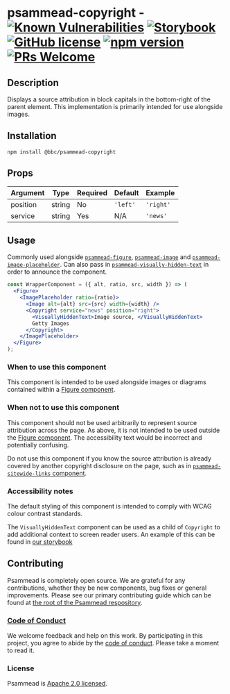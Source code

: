 # psammead-copyright - [![Known Vulnerabilities](https://snyk.io/test/github/bbc/psammead/badge.svg?targetFile=packages%2Fcomponents%2Fpsammead-copyright%2Fpackage.json)](https://snyk.io/test/github/bbc/psammead?targetFile=packages%2Fcomponents%2Fpsammead-copyright%2Fpackage.json) [![Storybook](https://raw.githubusercontent.com/storybooks/brand/master/badge/badge-storybook.svg?sanitize=true)](https://bbc.github.io/psammead/?path=/story/copyright--default) [![GitHub license](https://img.shields.io/badge/license-Apache%202.0-blue.svg)](https://github.com/BBC/psammead/blob/latest/LICENSE) [![npm version](https://img.shields.io/npm/v/@bbc/psammead-copyright.svg)](https://www.npmjs.com/package/@bbc/psammead-copyright) [![PRs Welcome](https://img.shields.io/badge/PRs-welcome-brightgreen.svg)](https://github.com/BBC/psammead/blob/latest/CONTRIBUTING.md)

## Description

Displays a source attribution in block capitals in the bottom-right of the parent element. This implementation is primarily intended for use alongside images.

## Installation

`npm install @bbc/psammead-copyright`

## Props

<!-- prettier-ignore -->
| Argument  | Type | Required | Default | Example |
| --------- | ---- | -------- | ------- | ------- |
| position | string | No | `'left'` | `'right'` |
| service | string | Yes | N/A | `'news'` |

## Usage

Commonly used alongside [`psammead-figure`](https://github.com/BBC-News/psammead/tree/latest/packages/components/psammead-figure), [`psammead-image`](https://github.com/BBC-News/psammead/tree/latest/packages/components/psammead-image) and [`psammead-image-placeholder`](https://github.com/BBC-News/psammead/tree/latest/packages/components/psammead-image-placeholder). Can also pass in [`psammead-visually-hidden-text`](https://github.com/BBC-News/psammead/tree/latest/packages/components/psammead-visually-hidden-text) in order to announce the component.

```jsx
const WrapperComponent = ({ alt, ratio, src, width }) => (
  <Figure>
    <ImagePlaceholder ratio={ratio}>
      <Image alt={alt} src={src} width={width} />
      <Copyright service="news" position="right">
        <VisuallyHiddenText>Image source, </VisuallyHiddenText>
        Getty Images
      </Copyright>
    </ImagePlaceholder>
  </Figure>
);
```

### When to use this component

This component is intended to be used alongside images or diagrams contained within a [Figure component](https://github.com/BBC-News/psammead/tree/latest/packages/components/psammead-figure).

### When not to use this component

This component should not be used arbitrarily to represent source attribution across the page. As above, it is not intended to be used outside the [Figure component](https://github.com/BBC-News/psammead/tree/latest/packages/components/psammead-figure). The accessibility text would be incorrect and potentially confusing.

Do not use this component if you know the source attribution is already covered by another copyright disclosure on the page, such as in [`psammead-sitewide-links` component](https://github.com/BBC-News/psammead/tree/latest/packages/components/psammead-sitewide-links).

### Accessibility notes

The default styling of this component is intended to comply with WCAG colour contrast standards.

The `VisuallyHiddenText` component can be used as a child of `Copyright` to add additional context to screen reader users. An example of this can be found in [our storybook](https://bbc.github.io/psammead/?selectedKind=Copyright&selectedStory=with%20visually%20hidden%20text)

<!-- ## Roadmap -->

## Contributing

Psammead is completely open source. We are grateful for any contributions, whether they be new components, bug fixes or general improvements. Please see our primary contributing guide which can be found at [the root of the Psammead respository](https://github.com/BBC-News/psammead/blob/latest/CONTRIBUTING.md).

### [Code of Conduct](https://github.com/BBC-News/psammead/blob/latest/CODE_OF_CONDUCT.md)

We welcome feedback and help on this work. By participating in this project, you agree to abide by the [code of conduct](https://github.com/BBC-News/psammead/blob/latest/CODE_OF_CONDUCT.md). Please take a moment to read it.

### License

Psammead is [Apache 2.0 licensed](https://github.com/BBC-News/psammead/blob/latest/LICENSE).
